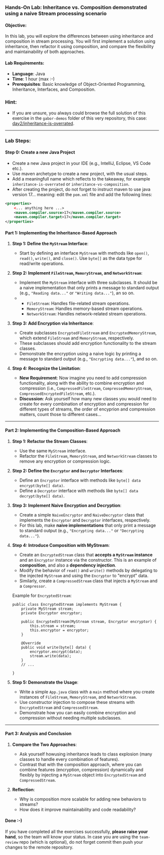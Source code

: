 ### **Hands-On Lab: Inheritance vs. Composition demonstrated using a naive Stream processing scenario**

#### **Objective:**

In this lab, you will explore the differences between using inheritance and composition in stream processing. You will first implement a solution using inheritance, then refactor it using composition, and compare the flexibility and maintainability of both approaches.

#### **Lab Requirements:**

- **Language**: Java
- **Time**: 1 hour (max :-)
- **Prerequisites**: Basic knowledge of Object-Oriented Programming, Inheritance, Interfaces, and Composition.

### Hint:

- If you are unsure, you always could browse the full solution of this exercise in the `gabor-demos` folder of this very repository, this case: [day2/inheritance-is-overrated](../../gabor-demos/inheritance-is-overrated).

---

### **Lab Steps:**

#### Step 0: Create a new Java Project

- Create a new Java project in your IDE (e.g., IntelliJ, Eclipse, VS Code etc.).
- Use maven archetype to create a new project, with the usual steps.
- Add a meaningfull name which reflects to the takeaway, for example `inheritance-is-overrated` or `inheritance-vs-composition`.
- After creating the project, do not forget to instruct maven to use java version 17... meaning: edit the `pom.xml` file and add the following lines:

```xml
<properties>
    <... anything here ...>
    <maven.compiler.source>17</maven.compiler.source>
    <maven.compiler.target>17</maven.compiler.target>
</properties>
```

#### **Part 1: Implementing the Inheritance-Based Approach**

1.  **Step 1: Define the `MyStream` Interface**:

    - Start by defining an interface `MyStream` with methods like `open()`, `read()`, `write()`, and `close()`. Use `byte[]` as the data type for read/write operations.

2.  **Step 2: Implement `FileStream`, `MemoryStream`, and `NetworkStream`**:

    - Implement the `MyStream` interface with three subclasses. It should be a naive implementation that only prints a message to standard output (e.g., `"Reading data..."` or `"Writing data..."`), an so on.
    - - `FileStream`: Handles file-related stream operations.
      - `MemoryStream`: Handles memory-based stream operations.
      - `NetworkStream`: Handles network-related stream operations.

3.  **Step 3: Add Encryption via Inheritance**:

    - Create subclasses `EncryptedFileStream` and `EncryptedMemoryStream`, which extend `FileStream` and `MemoryStream`, respectively.
    - These subclasses should add encryption functionality to the stream classes.
    - Demonstrate the encryption using a naive logic by printing a message to standard output (e.g., `"Encrypting data..."`), and so on.

4.  **Step 4: Recognize the Limitation**:

    - **New Requirement**: Now imagine you need to add compression functionality, along with the ability to combine encryption and compression (i.e., `CompressedFileStream`, `CompressedMemoryStream`, `CompressedEncryptedFileStream`, etc.).
    - **Discussion**: Ask yourself how many new classes you would need to create for every combination of encryption and compression for different types of streams, the order of encyprion and compression matters, count those to different cases...

---

#### **Part 2: Implementing the Composition-Based Approach**

1.  **Step 1: Refactor the Stream Classes**:

    - Use the same `MyStream` interface.
    - Refactor the `FileStream`, `MemoryStream`, and `NetworkStream` classes to remove any encryption or compression logic.

2.  **Step 2: Define the `Encryptor` and `Decryptor` Interfaces**:

    - Define an `Encryptor` interface with methods like `byte[] data encrypt(byte[] data)`.
    - Define a `Decryptor` interface with methods like `byte[] data decrypt(byte[] data)`.

3.  **Step 3: Implement Naive Encryption and Decryption**:

    - Create a simple `NaiveEncryptor` and `NaiveDecryptor` class that implements the `Encryptor` and `Decryptor` interfaces, respectively.
    - For this lab, make **naive implementations** that only print a message to standard output (e.g., `"Encrypting data..."` or `"Decrypting data..."`).

4.  **Step 4: Introduce Composition with MyStream**:

    - Create an `EncryptedStream` class that **accepts a `MyStream` instance** and an `Encryptor` instance via the constructor. This is an example of **composition**, and also a **dependency injection**.
    - Modify the behavior of `read()` and `write()` methods by delegating to the injected `MyStream` and using the `Encryptor` to "encrypt" data.
    - Similarly, create a `CompressedStream` class that injects a `MyStream` and a `Compressor`.

    Example for `EncryptedStream`:

    ```
    public class EncryptedStream implements MyStream {
        private MyStream stream;
        private Encryptor encryptor;

        public EncryptedStream(MyStream stream, Encryptor encryptor) {
            this.stream = stream;
            this.encryptor = encryptor;
        }

        @Override
        public void write(byte[] data) {
            encryptor.encrypt(data);
            stream.write(data);
        }
        // ...

    }

    ```

5.  **Step 5: Demonstrate the Usage**:

    - Write a simple `App.java` class with a `main` method where you create instances of `FileStream`, `MemoryStream`, and `NetworkStream`.
    - Use constructor injection to compose these streams with `EncryptedStream` and `CompressedStream`.
    - Demonstrate how you can easily combine encryption and compression without needing multiple subclasses.

---

#### **Part 3: Analysis and Conclusion**

1.  **Compare the Two Approaches**:

    - Ask yourself howusing inheritance leads to class explosion (many classes to handle every combination of features).
    - Contrast that with the composition approach, where you can combine features (encryption, compression) dynamically and flexibly by injecting a `MyStream` object into `EncryptedStream` and `CompressedStream`.

2.  **Reflection**:

    - Why is composition more scalable for adding new behaviors to streams?
    - How does it improve maintainability and code readability?

#### **Done :-)**

If you have completed all the exercises successfully, **please raise your hand**, so the team will know your status. In case you are using the `team-review` repo (which is optional), do not forget commit then push your changes to the remote repository.
